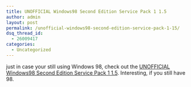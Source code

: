 ```yaml
---
title: UNOFFICIAL Windows98 Second Edition Service Pack 1 1.5
author: admin
layout: post
permalink: /unofficial-windows98-second-edition-service-pack-1-15/
dsq_thread_id:
  - 26009417
categories:
  - Uncategorized
---
```

just in case your still using Windows 98, check out the [UNOFFICIAL Windows98 Second Edition Service Pack 1 1.5][1]. Interesting, if you still have 98.

 [1]: http://www.majorgeeks.com/download4131.html?%20foo=UNOFFICIAL%20Windows98%20Second%20Edition%20Se%3Cbr%20/%3Ervice%20Pack%201%201.1%2002-14-2004